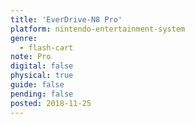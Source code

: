 ```yaml
---
title: 'EverDrive-N8 Pro'
platform: nintendo-entertainment-system
genre:
  - flash-cart
note: Pro
digital: false
physical: true
guide: false
pending: false
posted: 2018-11-25
---
```

